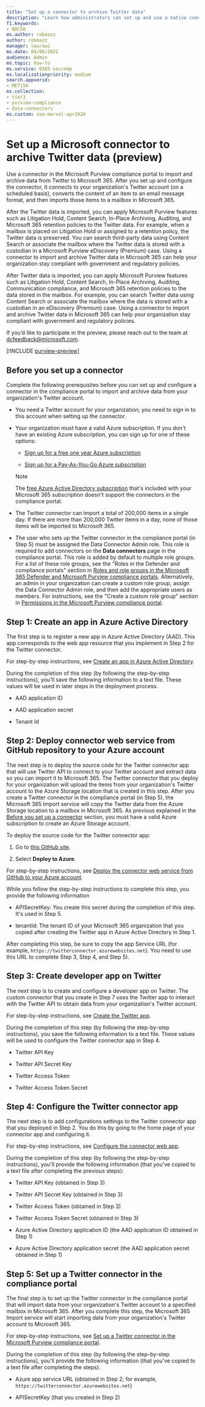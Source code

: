 ```yaml
---
title: "Set up a connector to archive Twitter data"
description: "Learn how administrators can set up and use a native connector to import Twitter data into Microsoft 365."
f1.keywords:
- NOCSH
ms.author: robmazz
author: robmazz
manager: laurawi
ms.date: 04/08/2022
audience: Admin
ms.topic: how-to
ms.service: O365-seccomp
ms.localizationpriority: medium
search.appverid: 
- MET150
ms.collection:
- tier3
- purview-compliance
- data-connectors
ms.custom: seo-marvel-apr2020
---
```


# Set up a Microsoft connector to archive Twitter data (preview)

Use a connector in the Microsoft Purview compliance portal to import and archive data from Twitter to Microsoft 365. After you set up and configure the connector, it connects to your organization's Twitter account (on a scheduled basis), converts the content of an item to an email message format, and then imports those items to a mailbox in Microsoft 365.

After the Twitter data is imported, you can apply Microsoft Purview features such as Litigation Hold, Content Search, In-Place Archiving, Auditing, and Microsoft 365 retention policies to the Twitter data. For example, when a mailbox is placed on Litigation Hold or assigned to a retention policy, the Twitter data is preserved. You can search third-party data using Content Search or associate the mailbox where the Twitter data is stored with a custodian in a Microsoft Purview eDiscovery (Premium) case. Using a connector to import and archive Twitter data in Microsoft 365 can help your organization stay compliant with government and regulatory policies.

After Twitter data is imported, you can apply Microsoft Purview features such as Litigation Hold, Content Search, In-Place Archiving, Auditing, Communication compliance, and Microsoft 365 retention policies to the data stored in the mailbox. For example, you can search Twitter data using Content Search or associate the mailbox where the data is stored with a custodian in an eDiscovery (Premium) case. Using a connector to import and archive Twitter data in Microsoft 365 can help your organization stay compliant with government and regulatory policies.

If you’d like to participate in the preview, please reach out to the team at dcfeedback@microsoft.com.

[!INCLUDE [purview-preview](../includes/purview-preview.md)]

## Before you set up a connector

Complete the following prerequisites before you can set up and configure a connector in the compliance portal to import and archive data from your organization's Twitter account.

- You need a Twitter account for your organization; you need to sign in to this account when setting up the connector.

- Your organization must have a valid Azure subscription. If you don't have an existing Azure subscription, you can sign up for one of these options:

    - [Sign up for a free one year Azure subscription](https://azure.microsoft.com/free) 

    - [Sign up for a Pay-As-You-Go Azure subscription](https://azure.microsoft.com/pricing/purchase-options/pay-as-you-go/)

    > [!NOTE]
    > The [free Azure Active Directory subscription](use-your-free-azure-ad-subscription-in-office-365.md) that's included with your Microsoft 365 subscription doesn't support the connectors in the compliance portal.

- The Twitter connector can import a total of 200,000 items in a single day. If there are more than 200,000 Twitter items in a day, none of those items will be imported to Microsoft 365.

- The user who sets up the Twitter connector in the compliance portal (in Step 5) must be assigned the Data Connector Admin role. This role is required to add connectors on the **Data connectors** page in the compliance portal. This role is added by default to multiple role groups. For a list of these role groups, see the "Roles in the Defender and compliance portals" section in [Roles and role groups in the Microsoft 365 Defender and Microsoft Purview compliance portals](../security/office-365-security/permissions-in-the-security-and-compliance-center.md#roles-in-the-defender-and-compliance-portals). Alternatively, an admin in your organization can create a custom role group, assign the Data Connector Admin role, and then add the appropriate users as members. For instructions, see the "Create a custom role group" section in [Permissions in the Microsoft Purview compliance portal](microsoft-365-compliance-center-permissions.md#create-a-custom-role-group).

## Step 1: Create an app in Azure Active Directory

The first step is to register a new app in Azure Active Directory (AAD). This app corresponds to the web app resource that you implement in Step 2 for the Twitter connector.

For step-by-step instructions, see [Create an app in Azure Active Directory](deploy-twitter-connector.md#step-1-create-an-app-in-azure-active-directory).

During the completion of this step (by following the step-by-step instructions), you'll save the following information to a text file. These values will be used in later steps in the deployment process.

- AAD application ID

- AAD application secret

- Tenant Id

## Step 2: Deploy connector web service from GitHub repository to your Azure account

The next step is to deploy the source code for the Twitter connector app that will use Twitter API to connect to your Twitter account and extract data so you can import it to Microsoft 365. The Twitter connector that you deploy for your organization will upload the items from your organization's Twitter account to the Azure Storage location that is created in this step. After you create a Twitter connector in the compliance portal (in Step 5), the Microsoft 365 Import service will copy the Twitter data from the Azure Storage location to a mailbox in Microsoft 365. As previous explained in the [Before you set up a connector](#before-you-set-up-a-connector) section, you must have a valid Azure subscription to create an Azure Storage account.

To deploy the source code for the Twitter connector app:

1. Go to [this GitHub site](https://github.com/microsoft/m365-sample-twitter-connector-csharp-aspnet).

2. Select **Deploy to Azure**.

For step-by-step instructions, see [Deploy the connector web service from GitHub to your Azure account](deploy-twitter-connector.md#step-2-deploy-the-connector-web-service-from-github-to-your-azure-account).

While you follow the step-by-step instructions to complete this step, you provide the following information

- APISecretKey: You create this secret during the completion of this step. It's used in Step 5.

- tenantId: The tenant ID of your Microsoft 365 organization that you copied after creating the Twitter app in Azure Active Directory in Step 1.

After completing this step, be sure to copy the app Service URL (for example, `https://twitterconnector.azurewebsites.net`). You need to use this URL to complete Step 3, Step 4, and Step 5).

## Step 3: Create developer app on Twitter

The next step is to create and configure a developer app on Twitter. The custom connector that you create in Step 7 uses the Twitter app to interact with the Twitter API to obtain data from your organization's Twitter account.

For step-by-step instructions, see [Create the Twitter app](deploy-twitter-connector.md#step-3-create-the-twitter-app).

During the completion of this step (by following the step-by-step instructions), you save the following information to a text file. These values will be used to configure the Twitter connector app in Step 4.

- Twitter API Key

- Twitter API Secret Key

- Twitter Access Token

- Twitter Access Token Secret

## Step 4: Configure the Twitter connector app

The next step is to add configurations settings to the Twitter connector app that you deployed in Step 2. You do this by going to the home page of your connector app and configuring it.

For step-by-step instructions, see [Configure the connector web app](deploy-twitter-connector.md#step-4-configure-the-connector-web-app).

During the completion of this step (by following the step-by-step instructions), you'll provide the following information (that you've copied to a text file after completing the previous steps):

- Twitter API Key (obtained in Step 3)

- Twitter API Secret Key (obtained in Step 3)

- Twitter Access Token (obtained in Step 3)

- Twitter Access Token Secret (obtained in Step 3)

- Azure Active Directory application ID (the AAD application ID obtained in Step 1)

- Azure Active Directory application secret (the AAD application secret obtained in Step 1)

## Step 5: Set up a Twitter connector in the compliance portal

The final step is to set up the Twitter connector in the compliance portal that will import data from your organization's Twitter account to a specified mailbox in Microsoft 365. After you complete this step, the Microsoft 365 Import service will start importing data from your organization's Twitter account to Microsoft 365.

For step-by-step instructions, see [Set up a Twitter connector in the Microsoft Purview compliance portal](deploy-twitter-connector.md#step-5-set-up-a-twitter-connector-in-the-compliance-portal).

During the completion of this step (by following the step-by-step instructions), you'll provide the following information (that you've copied to a text file after completing the steps).

- Azure app service URL (obtained in Step 2; for example, `https://twitterconnector.azurewebsites.net`)

- APISecretKey (that you created in Step 2)
